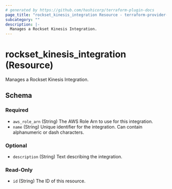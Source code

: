 ```yaml
---
# generated by https://github.com/hashicorp/terraform-plugin-docs
page_title: "rockset_kinesis_integration Resource - terraform-provider-rockset"
subcategory: ""
description: |-
  Manages a Rockset Kinesis Integration.
---
```


# rockset_kinesis_integration (Resource)

Manages a Rockset Kinesis Integration.



<!-- schema generated by tfplugindocs -->
## Schema

### Required

- `aws_role_arn` (String) The AWS Role Arn to use for this integration.
- `name` (String) Unique identifier for the integration. Can contain alphanumeric or dash characters.

### Optional

- `description` (String) Text describing the integration.

### Read-Only

- `id` (String) The ID of this resource.
